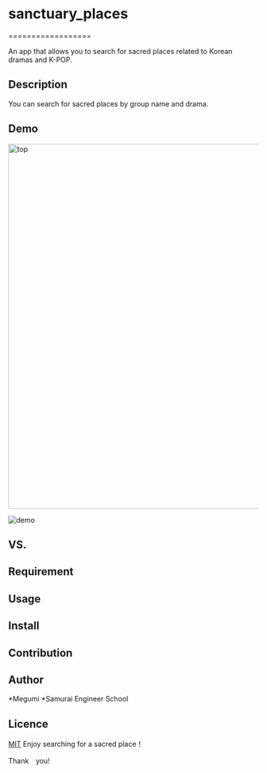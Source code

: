 # sanctuary_places
==================

An app that allows you to search for sacred places related to Korean dramas and K-POP.

## Description
You can search for sacred places by group name and drama.

## Demo
<img width="735" alt="top" src="https://user-images.githubusercontent.com/74285235/109370787-29db1680-78e5-11eb-9f6b-a17a34c03682.png">

![demo](https://user-images.githubusercontent.com/74285235/109370980-0cf31300-78e6-11eb-980f-70aa93cd04f5.gif)

## VS. 

## Requirement

## Usage

## Install

## Contribution

## Author

*Megumi
*Samurai Engineer School

## Licence

[MIT]()
Enjoy searching for a sacred place！

Thank　you!
